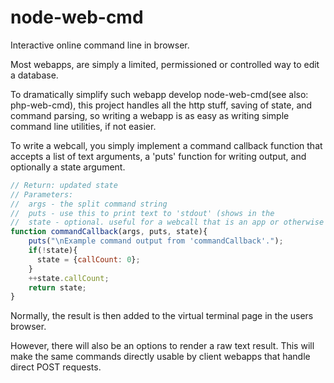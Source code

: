 # node-web-cmd
Interactive online command line in browser.

Most webapps, are simply a limited, permissioned or controlled way to edit a database.

To dramatically simplify such webapp develop node-web-cmd(see also: php-web-cmd),
this project handles all the http stuff, saving of state, and command parsing, so writing 
a webapp is as easy as writing simple command line utilities, if not easier.

To write a webcall, you simply implement a command callback function that accepts a list of
text arguments, a 'puts' function for writing output, and optionally a state argument.


```javascript
// Return: updated state
// Parameters:
//  args - the split command string
//  puts - use this to print text to 'stdout' (shows in the 
//  state - optional. useful for a webcall that is an app or otherwise has persistent state.
function commandCallback(args, puts, state){
    puts("\nExample command output from 'commandCallback'.");
    if(!state){
      state = {callCount: 0};
    }
    ++state.callCount;
    return state;
}
```

Normally, the result is then added to the virtual terminal page in the users browser.

However, there will also be an options to render a raw text result.  This will make the same
commands directly usable by client webapps that handle direct POST requests.
